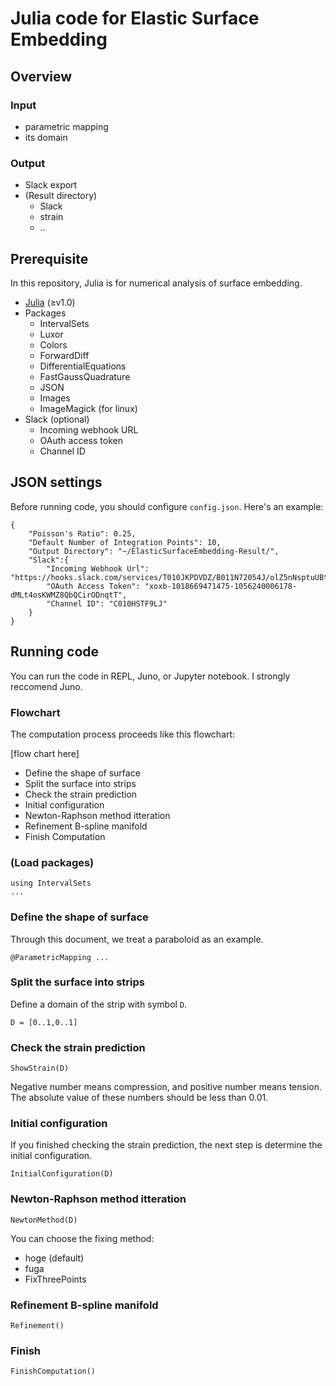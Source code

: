 # Julia code for Elastic Surface Embedding

## Overview
### Input
* parametric mapping
* its domain

### Output
* Slack export
* (Result directory)
  * Slack
  * strain
  * ..

## Prerequisite
In this repository, Julia is for numerical analysis of surface embedding.

* [Julia](https://julialang.org/) (≥v1.0)
* Packages
    * IntervalSets
    * Luxor
    * Colors
    * ForwardDiff
    * DifferentialEquations
    * FastGaussQuadrature
    * JSON
	* Images
	* ImageMagick (for linux)
* Slack (optional)
    * Incoming webhook URL
    * OAuth access token
    * Channel ID

## JSON settings
Before running code, you should configure `config.json`.
Here's an example:

```
{
	"Poisson's Ratio": 0.25,
	"Default Number of Integration Points": 10,
	"Output Directory": "~/ElasticSurfaceEmbedding-Result/",
	"Slack":{
		"Incoming Webhook Url": "https://hooks.slack.com/services/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",
		"OAuth Access Token": "xoxb-1018669471475-1056240006178-dMLt4osKWMZ8QbQCirODnqtT",
		"Channel ID": "C010HSTF9LJ"
	}
}
```

## Running code
You can run the code in REPL, Juno, or Jupyter notebook.
I strongly reccomend Juno.

### Flowchart
The computation process proceeds like this flowchart:

[flow chart here]

* Define the shape of surface
* Split the surface into strips
* Check the strain prediction
* Initial configuration
* Newton-Raphson method itteration
* Refinement B-spline manifold
* Finish Computation

### (Load packages)
```
using IntervalSets
...
```

### Define the shape of surface
Through this document, we treat a paraboloid as an example.

```
@ParametricMapping ...
```

### Split the surface into strips
Define a domain of the strip with symbol `D`.

```
D = [0..1,0..1]
```

### Check the strain prediction

```
ShowStrain(D)
```

Negative number means compression, and positive number means tension.
The absolute value of these numbers should be less than 0.01.

### Initial configuration
If you finished checking the strain prediction, the next step is determine the initial configuration.

```
InitialConfiguration(D)
```


### Newton-Raphson method itteration

```
NewtonMethod(D)
```

You can choose the fixing method:
* hoge (default)
* fuga
* FixThreePoints


### Refinement B-spline manifold


```
Refinement()
```

### Finish

```
FinishComputation()
```
